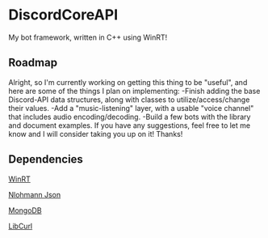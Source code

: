 # DiscordCoreAPI
My bot framework, written in C++ using WinRT!
## Roadmap
Alright, so I'm currently working on getting this thing to be "useful", and here are some of the things I plan on implementing:
-Finish adding the base Discord-API data structures, along with classes to utilize/access/change their values.
-Add a "music-listening" layer, with a usable "voice channel" that includes audio encoding/decoding.
-Build a few bots with the library and document examples.
If you have any suggestions, feel free to let me know and I will consider taking you up on it! Thanks!

## Dependencies
[WinRT](https://docs.microsoft.com/en-us/windows/uwp/cpp-and-winrt-apis/intro-to-using-cpp-with-winrt)  

[Nlohmann Json](https://github.com/nlohmann/json)

[MongoDB](https://docs.mongodb.com/manual/installation/)

[LibCurl](https://github.com/curl/curl)


